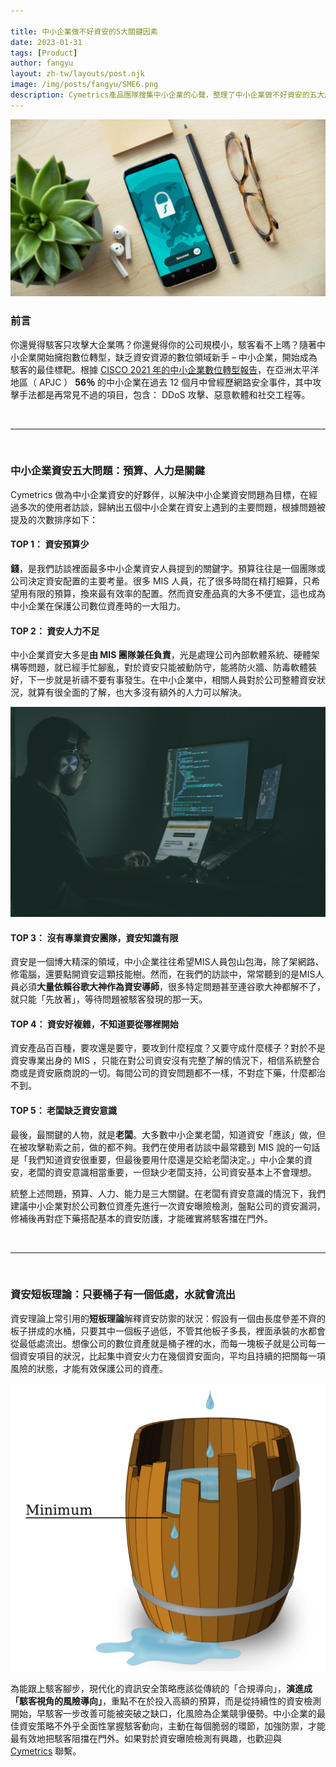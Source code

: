 ```yaml
---

title: 中小企業做不好資安的5大關鍵因素 
date: 2023-01-31
tags: [Product]
author: fangyu
layout: zh-tw/layouts/post.njk 
image: /img/posts/fangyu/SME6.png
description: Cymetrics產品團隊搜集中小企業的心聲，整理了中小企業做不好資安的五大原因，以及我們的解決提案。
---
```




![Alt text](/img/posts/fangyu/SME6.jpg)



### **前言**

你還覺得駭客只攻擊大企業嗎？你還覺得你的公司規模小，駭客看不上嗎？<!-- summary -->隨著中小企業開始擁抱數位轉型，缺乏資安資源的數位領域新手 – 中小企業，開始成為駭客的最佳標靶。根據 [CISCO 2021 年的中小企業數位轉型報告](https://www.cisco.com/c/dam/global/en_sg/products/security/meet-max-report-2021/assets/data/cybersecurity-for-smbs-asia-pacific-businesses-prepare-for-digital-defense.pdf)，在亞洲太平洋地區（ APJC ） **56％** 的中小企業在過去 12 個月中曾經歷網路安全事件，其中攻擊手法都是再常見不過的項目，包含： DDoS 攻擊、惡意軟體和社交工程等。<!-- summary -->

<br>

---

<br>


### **中小企業資安五大問題：預算、人力是關鍵**

Cymetrics 做為中小企業資安的好夥伴，以解決中小企業資安問題為目標，在經過多次的使用者訪談，歸納出五個中小企業在資安上遇到的主要問題，根據問題被提及的次數排序如下：


#### **TOP 1： 資安預算少**
**錢**，是我們訪談裡面最多中小企業資安人員提到的關鍵字。預算往往是一個團隊或公司決定資安配置的主要考量。很多 MIS 人員，花了很多時間在精打細算，只希望用有限的預算，換來最有效率的配置。然而資安產品真的大多不便宜，這也成為中小企業在保護公司數位資產時的一大阻力。

#### **TOP 2： 資安人力不足**
中小企業資安大多是**由 MIS 團隊兼任負責**，光是處理公司內部軟體系統、硬體架構等問題，就已經手忙腳亂，對於資安只能被動防守，能將防火牆、防毒軟體裝好，下一步就是祈禱不要有事發生。在中小企業中，相關人員對於公司整體資安狀況，就算有很全面的了解，也大多沒有額外的人力可以解決。

![Alt text](/img/posts/fangyu/SME5.jpg)


#### **TOP 3： 沒有專業資安團隊，資安知識有限**
資安是一個博大精深的領域，中小企業往往希望MIS人員包山包海，除了架網路、修電腦，還要點開資安這顆技能樹。然而，在我們的訪談中，常常聽到的是MIS人員必須**大量依賴谷歌大神作為資安導師**，很多特定問題甚至連谷歌大神都解不了，就只能「先放著」，等待問題被駭客發現的那一天。

#### **TOP 4： 資安好複雜，不知道要從哪裡開始**
資安產品百百種，要攻還是要守，要攻到什麼程度？又要守成什麼樣子？對於不是資安專業出身的 MIS ，只能在對公司資安沒有完整了解的情況下，相信系統整合商或是資安廠商說的一切。每間公司的資安問題都不一樣，不對症下藥，什麼都治不到。

#### **TOP 5： 老闆缺乏資安意識**
最後，最關鍵的人物，就是**老闆**。大多數中小企業老闆，知道資安「應該」做，但在被攻擊勒索之前，做的都不夠。我們在使用者訪談中最常聽到 MIS 說的一句話是「我們知道資安很重要，但最後要用什麼還是交給老闆決定。」中小企業的資安，老闆的資安意識相當重要，一但缺少老闆支持，公司資安基本上不會理想。


統整上述問題，預算、人力、能力是三大關鍵。在老闆有資安意識的情況下，我們建議中小企業對於公司數位資產先進行一次資安曝險檢測，盤點公司的資安漏洞，修補後再對症下藥搭配基本的資安防護，才能確實將駭客擋在門外。

<br>

---

<br>


### **資安短板理論：只要桶子有一個低處，水就會流出**

資安理論上常引用的**短板理論**解釋資安防禦的狀況：假設有一個由長度參差不齊的板子拼成的水桶，只要其中一個板子過低，不管其他板子多長，裡面承裝的水都會從最低處流出。想像公司的數位資產就是桶子裡的水，而每一塊板子就是公司每一個資安項目的狀況，比起集中資安火力在幾個資安面向，平均且持續的把關每一項風險的狀態，才能有效保護公司的資產。

![Alt text](/img/posts/fangyu/SME3.png)


為能跟上駭客腳步，現代化的資訊安全策略應該從傳統的「合規導向」，**演進成「駭客視角的風險導向」**，重點不在於投入高額的預算，而是從持續性的資安檢測開始，早駭客一步改善可能被突破之缺口，化風險為企業競爭優勢。中小企業的最佳資安策略不外乎全面性掌握駭客動向，主動在每個脆弱的環節，加強防禦，才能最有效地把駭客阻擋在門外。如果對於資安曝險檢測有興趣，也歡迎與 [Cymetrics](https://cymetrics.io/zh-tw/free-rating) 聯繫。
